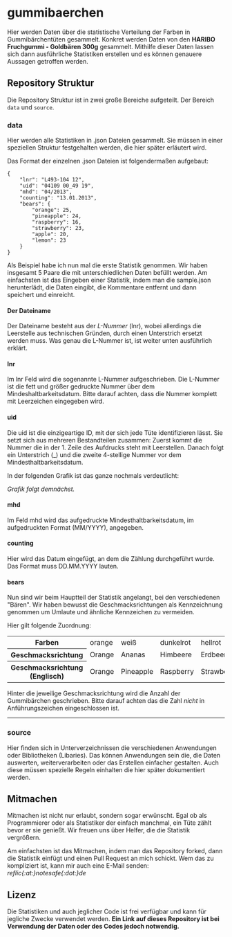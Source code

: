 gummibaerchen
=============

Hier werden Daten über die statistische Verteilung der Farben in Gummibärchentüten gesammelt. Konkret werden Daten von den **HARIBO Fruchgummi - Goldbären 300g** gesammelt. Mithilfe dieser Daten lassen sich dann ausführliche Statistiken erstellen und es können genauere Aussagen getroffen werden.


## Repository Struktur
Die Repository Struktur ist in zwei große Bereiche aufgeteilt. Der Bereich `data` und `source`.

### data
Hier werden alle Statistiken in .json Dateien gesammelt. Sie müssen in einer speziellen Struktur festgehalten werden, die hier später erläutert wird.

Das Format der einzelnen .json Dateien ist folgendermaßen aufgebaut:
```plain
{
    "lnr": "L493-104 12",
    "uid": "04109 00_49 19",
    "mhd": "04/2013",
    "counting": "13.01.2013",
    "bears": {
        "orange": 25,
        "pineapple": 24,
        "raspberry": 16,
        "strawberry": 23,
        "apple": 20,
        "lemon": 23
    }
}
```
Als Beispiel habe ich nun mal die erste Statistik genommen. Wir haben insgesamt 5 Paare die mit unterschiedlichen Daten befüllt werden. Am einfachsten ist das Eingeben einer Statistik, indem man die sample.json herunterlädt, die Daten eingibt, die Kommentare entfernt und dann speichert und einreicht.

#### Der Dateiname
Der Dateiname besteht aus der *L-Nummer* (lnr), wobei allerdings die Leerstelle aus technischen Gründen, durch einen Unterstrich ersetzt werden muss. Was genau die L-Nummer ist, ist weiter unten ausführlich erklärt.

#### lnr
Im lnr Feld wird die sogenannte L-Nummer aufgeschrieben. Die L-Nummer ist die fett und größer gedruckte Nummer über dem Mindeshaltbarkeitsdatum. Bitte darauf achten, dass die Nummer komplett mit Leerzeichen eingegeben wird.

#### uid
Die uid ist die einzigeartige ID, mit der sich jede Tüte identifizieren lässt. Sie setzt sich aus mehreren Bestandteilen zusammen: Zuerst kommt die Nummer die in der 1. Zeile des Aufdrucks steht mit Leerstellen. Danach folgt ein Unterstrich (_) und die zweite 4-stellige Nummer vor dem Mindesthaltbarkeitsdatum. 

In der folgenden Grafik ist das ganze nochmals verdeutlicht:

*Grafik folgt demnächst.*
#### mhd
Im Feld mhd wird das aufgedruckte Mindesthaltbarkeitsdatum, im aufgedruckten Format (MM/YYYY), angegeben.

#### counting
Hier wird das Datum eingefügt, an dem die Zählung durchgeführt wurde. Das Format muss DD.MM.YYYY lauten.

#### bears
Nun sind wir beim Hauptteil der Statistik angelangt, bei den verschiedenen "Bären". Wir haben bewusst die Geschmacksrichtungen als Kennzeichnung genommen um Umlaute und ähnliche Kennzeichen zu vermeiden.

Hier gilt folgende Zuordnung:
<table>
  <tr>
    <th>Farben</th>
    <td>orange</td>
    <td>weiß</td>
    <td>dunkelrot</td>
    <td>hellrot</td>
    <td>grün</td>
    <td>gelb</td>
  </tr>
  <tr>
    <th>Geschmacksrichtung</th>
    <td>Orange</td>
    <td>Ananas</td>
    <td>Himbeere</td>
    <td>Erdbeere</td>
    <td>Apfel</td>
    <td>Zitrone</td>
  </tr>
  <tr>
    <th>Geschmacksrichtung (Englisch)</th>
    <td>Orange</td>
    <td>Pineapple</td>
    <td>Raspberry</td>
    <td>Strawberry</td>
    <td>Apple</td>
    <td>Lemon</td>
  </tr>
</table>

Hinter die jeweilige Geschmacksrichtung wird die Anzahl der Gummibärchen geschrieben. Bitte darauf achten das die Zahl *nicht* in Anführungszeichen eingeschlossen ist.


---

### source
Hier finden sich in Unterverzeichnissen die verschiedenen Anwendungen oder Bibliotheken (Libaries). Das können Anwendungen sein die, die Daten auswerten, weiterverarbeiten oder das Erstellen einfacher gestalten.
Auch diese müssen spezielle Regeln einhalten die hier später dokumentiert werden.


## Mitmachen
Mitmachen ist nicht nur erlaubt, sondern sogar erwünscht. Egal ob als Programmierer oder als Statistiker der einfach manchmal,
ein Tüte zählt bevor er sie genießt. Wir freuen uns über Helfer, die die Statistik vergrößern.

Am einfachsten ist das Mitmachen, indem man das Repository forked, dann die Statistik einfügt und einen Pull Request an mich schickt.
Wem das zu kompliziert ist, kann mir auch eine E-Mail senden: *reflic{:at:}notesafe{:dot:}de*

## Lizenz
Die Statistiken und auch jeglicher Code ist frei verfügbar und kann für jegliche Zwecke verwendet werden.
**Ein Link auf dieses Repository ist bei Verwendung der Daten oder des Codes jedoch notwendig.**
